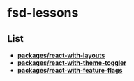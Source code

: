 # fsd-lessons

## List

- **[packages/react-with-layouts](./packages/react-with-layouts)**
- **[packages/react-with-theme-toggler](./packages/react-with-theme-toggler)**
- **[packages/react-with-feature-flags](./packages/react-with-feature-flags)**

